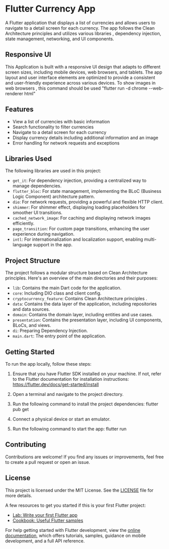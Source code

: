# Flutter Currency App

A Flutter application that displays a list of currencies and allows
users to navigate to a detail screen for each currency. The app follows
the Clean Architecture principles and utilizes various libraries ,
dependency injection, state management, networking, and UI components.


## Responsive UI

This Application is built with a responsive UI design that adapts to different screen sizes,
including mobile devices, web browsers, and tablets.
The app layout and user interface elements are optimized to provide a consistent and
user-friendly experience across various devices.
To show images in web browsers , this command should be used "flutter run -d chrome --web-renderer html"



## Features

- View a list of currencies with basic information
- Search functionality to filter currencies
- Navigate to a detail screen for each currency
- Display currency details including additional information and an image
- Error handling for network requests and exceptions




## Libraries Used

The following libraries are used in this project:

- `get_it`: For dependency injection, providing a centralized way to manage dependencies.
- `flutter_bloc`: For state management, implementing the BLoC (Business Logic Component) architecture pattern.
- `dio`: For network requests, providing a powerful and flexible HTTP client.
- `shimmer`: For shimmer effect, displaying loading placeholders for smoother UI transitions.
- `cached_network_image`: For caching and displaying network images efficiently.
- `page_transition`: For custom page transitions, enhancing the user experience during navigation.
- `intl`: For internationalization and localization support, enabling multi-language support in the app.



## Project Structure

The project follows a modular structure based on Clean Architecture principles.
Here's an overview of the main directories and their purposes:

- `lib`: Contains the main Dart code for the application.
- `core`: Including DIO class and client config.
- `cryptocurrency_feature`: Contains Clean Architecture principles .
- `data`: Contains the data layer of the application, including repositories and data sources.
- `domain`: Contains the domain layer, including entities and use cases.
- `presentation`: Contains the presentation layer, including UI components, BLoCs, and views.
- `di`: Preparing Dependency Injection.
- `main.dart`: The entry point of the application.



## Getting Started

To run the app locally, follow these steps:

1. Ensure that you have Flutter SDK installed on your machine. If not, refer to the Flutter documentation for installation instructions: https://flutter.dev/docs/get-started/install

2. Open a terminal and navigate to the project directory.

3. Run the following command to install the project dependencies: flutter pub get

4. Connect a physical device or start an emulator.

5. Run the following command to start the app: flutter run


## Contributing

Contributions are welcome! If you find any issues or improvements, feel free to create a pull request or open an issue.

## License

This project is licensed under the MIT License. See the [LICENSE](LICENSE) file for more details.


A few resources to get you started if this is your first Flutter project:

- [Lab: Write your first Flutter app](https://docs.flutter.dev/get-started/codelab)
- [Cookbook: Useful Flutter samples](https://docs.flutter.dev/cookbook)

For help getting started with Flutter development, view the
[online documentation](https://docs.flutter.dev/), which offers tutorials,
samples, guidance on mobile development, and a full API reference.
